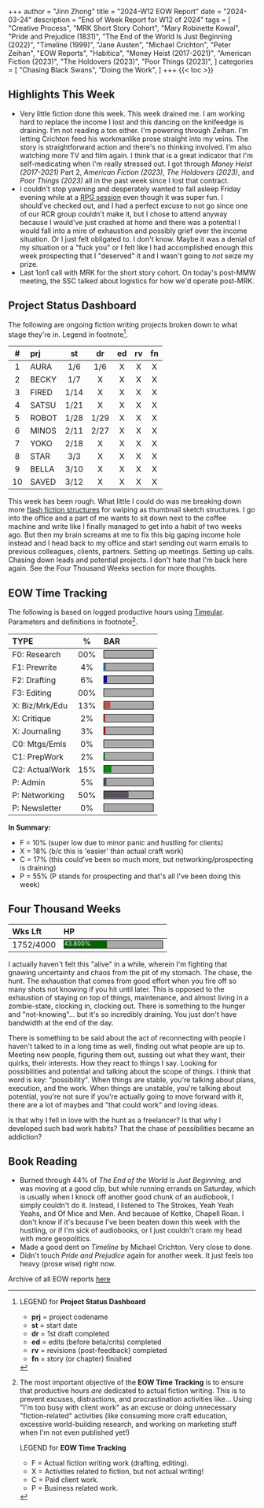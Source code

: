 +++
author = "Jinn Zhong"
title = "2024-W12 EOW Report"
date = "2024-03-24"
description = "End of Week Report for W12 of 2024"
tags = [
    "Creative Process",
    "MRK Short Story Cohort",
    "Mary Robinette Kowal",
    "Pride and Prejudice (1831)",
    "The End of the World Is Just Beginning (2022)",
    "Timeline (1999)",
    "Jane Austen",
    "Michael Crichton",
    "Peter Zeihan",
    "EOW Reports",
    "Habitica",
    "Money Heist (2017-2021)",
    "American Fiction (2023)",
    "The Holdovers (2023)",
    "Poor Things (2023)",
]
categories = [
    "Chasing Black Swans",
    "Doing the Work",
]
+++
{{< toc >}}

## Highlights This Week

* Very little fiction done this week. This week drained me. I am working hard to replace the income I lost and this dancing on the knifeedge is draining. I'm not reading a ton either. I'm powering through Zeihan. I'm letting Crichton feed his workmanlike prose straight into my veins. The story is straightforward action and there's no thinking involved. I'm also watching more TV and film again. I think that is a great indicator that I'm self-medicating when I'm really stressed out. I got through _Money Heist (2017-2021)_ Part 2, _American Fiction (2023)_, _The Holdovers (2023)_, and _Poor Things (2023)_ all in the past week since I lost that contract.
* I couldn't stop yawning and desperately wanted to fall asleep Friday evening while at a [RPG session](https://journal.jinnzhong.com/rcr-orcborg-sp02-demon-egg-dead-dwarves/) even though it was super fun. I should've checked out, and I had a perfect excuse to not go since one of our RCR group couldn't make it, but I chose to attend anyway because I would've just crashed at home and there was a potential I would fall into a mire of exhaustion and possibly grief over the income situation. Or I just felt obligated to. I don't know. Maybe it was a denial of my situation or a "fuck you" or I felt like I had accomplished enough this week prospecting that I "deserved" it and I wasn't going to _not_ seize my prize.
* Last 1on1 call with MRK for the short story cohort. On today's post-MMW meeting, the SSC talked about logistics for how we'd operate post-MRK.
  
## Project Status Dashboard

The following are ongoing fiction writing projects broken down to what stage they're in. Legend in footnote[^1].

| # | prj | st | dr | ed | rv | fn | 
| :---: | :--- | :---: | :---: | :---: |  :---: |  :---: |
| 1 | AURA | 1/6 | 1/6 | X | X | X | 
| 2 | BECKY | 1/7 | X | X | X | X | 
| 3 | FIRED | 1/14 | X | X | X | X | 
| 4 | SATSU | 1/21 | X | X | X | X | 
| 5 | ROBOT | 1/28 | 1/29 | X | X | X | X | 
| 6 | MINOS | 2/11 | 2/27 | X | X | X | X | 
| 7 | YOKO | 2/18 | X | X | X | X | X | 
| 8 | STAR | 3/3 | X | X | X | X | X | 
| 9 | BELLA | 3/10 | X | X | X | X | X |
| 10 | SAVED | 3/12 | X | X | X | X | X |

This week has been rough. What little I could do was me breaking down more [flash fiction structures](https://journal.jinnzhong.com/flash-fiction-dissection-for-thbs-1/) for swiping as thumbnail sketch structures. I go into the office and a part of me wants to sit down next to the coffee machine and write like I finally managed to get into a habit of two weeks ago. But then my brain screams at me to fix this big gaping income hole instead and I head back to my office and start sending out warm emails to previous colleagues, clients, partners. Setting up meetings. Setting up calls. Chasing down leads and potential projects. I don't hate that I'm back here again. See the Four Thousand Weeks section for more thoughts.

## EOW Time Tracking

The following is based on logged productive hours using [Timeular](https://timeular.com/?linkId=lp_182779&sourceId=colin-yj-chung&tenantId=timeular). Parameters and definitions in footnote[^2].

| TYPE | % | BAR |
| :--- | :---: | :--- |
| F0: Research | 00% | <div style="width:100px;height:15px;background:#AAAAAA;border:1.3px solid #000000;"><div style="width:00%;height:14px;background:#0492C2;font-size:12px; color:white; line-height:12px;"></div></div> |
| F1: Prewrite | 4% | <div style="width:100px;height:15px;background:#AAAAAA;border:1.3px solid #000000;"><div style="width:4%;height:14px;background:#0492C2;font-size:12px; color:white; line-height:12px;"></div></div> |
| F2: Drafting | 6% | <div style="width:100px;height:15px;background:#AAAAAA;border:1.3px solid #000000;"><div style="width:6%;height:14px;background:#051094;font-size:12px; color:white; line-height:12px;"></div></div> |
| F3: Editing | 00% | <div style="width:100px;height:15px;background:#AAAAAA;border:1.3px solid #000000;"><div style="width:00%;height:14px;background:#051094;font-size:12px; color:white; line-height:12px;"></div></div> |
| X: Biz/Mrk/Edu | 13% | <div style="width:100px;height:15px;background:#AAAAAA;border:1.3px solid #000000;"><div style="width:13%;height:14px;background:#BC544B;font-size:12px; color:white; line-height:12px;"></div></div> |
| X: Critique | 2% | <div style="width:100px;height:15px;background:#AAAAAA;border:1.3px solid #000000;"><div style="width:2%;height:14px;background:#D21404;font-size:12px; color:white; line-height:12px;"></div></div> |
| X: Journaling | 3% | <div style="width:100px;height:15px;background:#AAAAAA;border:1.3px solid #000000;"><div style="width:3%;height:14px;background:#D21404;font-size:12px; color:white; line-height:12px;"></div></div> |
| C0: Mtgs/Emls | 0% |<div style="width:100px;height:15px;background:#AAAAAA;border:1.3px solid #000000;"><div style="width:0%;height:14px;background:#48AAAD;font-size:12px; color:white; line-height:12px;"></div></div> |
| C1: PrepWork | 2% | <div style="width:100px;height:15px;background:#AAAAAA;border:1.3px solid #000000;"><div style="width:2%;height:14px;background:#028A0F;font-size:12px; color:white; line-height:12px;"></div></div> |
| C2: ActualWork | 15% | <div style="width:100px;height:15px;background:#AAAAAA;border:1.3px solid #000000;"><div style="width:15%;height:14px;background:#028A0F;font-size:12px; color:white; line-height:12px;"></div></div> |
| P: Admin | 5% | <div style="width:100px;height:15px;background:#AAAAAA;border:1.3px solid #000000;"><div style="width:5%;height:14px;background:#59515e;font-size:12px; color:white; line-height:12px;"></div></div> |
| P: Networking | 50% | <div style="width:100px;height:15px;background:#AAAAAA;border:1.3px solid #000000;"><div style="width:50%;height:14px;background:#59515e;font-size:12px; color:white; line-height:12px;"></div></div> |
| P: Newsletter | 0% | <div style="width:100px;height:15px;background:#AAAAAA;border:1.3px solid #000000;"><div style="width:0%;height:14px;background:#59515e;font-size:12px; color:white; line-height:12px;"></div></div> |

**In Summary:**
* F = 10% (super low due to minor panic and hustling for clients)
* X = 18% (b/c this is 'easier' than actual craft work)
* C = 17% (this could've been so much more, but networking/prospecting is draining)
* P = 55% (P stands for prospecting and that's all I've been doing this week)

## Four Thousand Weeks

| Wks Lft | HP |
| :--- | :--- |
| 1752/4000 | <div style="width:200px;height:15px;background:#AAAAAA;border:1.3px solid #000000;"><div style="width:43.800%;height:15px;background:#006600;font-size:12px; color:white; line-height:12px;">43.800%</div></div> |

I actually haven't felt this "alive" in a while, wherein I'm fighting that gnawing uncertainty and chaos from the pit of my stomach. The chase, the hunt. The exhaustion that comes from good effort when you fire off so many shots not knowing if you hit until later. This is opposed to the exhaustion of staying on top of things, maintenance, and almost living in a zombie-state, clocking in, clocking out. There is something to the hunger and "not-knowing"... but it's so incredibly draining. You just don't have bandwidth at the end of the day. 

There is something to be said about the act of reconnecting with people I haven't talked to in a long time as well, finding out what people are up to. Meeting new people, figuring them out, sussing out what they want, their quirks, their interests. How they react to things I say. Looking for possibilities and potential and talking about the scope of things. I think that word is key: "possibility". When things are stable, you're talking about plans, execution, and the work. When things are unstable, you're talking about potential, you're not sure if you're actually going to move forward with it, there are a lot of maybes and "that could work" and loving ideas.

Is that why I fell in love with the hunt as a freelancer? Is that why I developed such bad work habits? That the chase of possibilities became an addiction?

## Book Reading

* Burned through 44% of _The End of the World Is Just Beginning_, and was moving at a good clip, but while running errands on Saturday, which is usually when I knock off another good chunk of an audiobook, I simply couldn't do it. Instead, I listened to The Strokes, Yeah Yeah Yeahs, and Of Mice and Men. And because of Kottke, Chapell Roan. I don't know if it's because I've been beaten down this week with the hustling, or if I'm sick of audiobooks, or I just couldn't cram my head with more geopolitics.
* Made a good dent on _Timeline_ by Michael Crichton. Very close to done.
* Didn't touch _Pride and Prejudice_ again for another week. It just feels too heavy (prose wise) right now.
  
Archive of all EOW reports [here](https://journal.jinnzhong.com/tags/eow-reports/)

[^1]: LEGEND for **Project Status Dashboard**

    * **prj** = project codename
    * **st** = start date
    * **dr** = 1st draft completed
    * **ed** = edits (before beta/crits) completed
    * **rv** = revisions (post-feedback) completed
    * **fn** = story (or chapter) finished

[^2]: The most important objective of the **EOW Time Tracking** is to ensure that productive hours _are_ dedicated to actual fiction writing. This is to prevent excuses, distractions, and procrastination activities like... Using "I'm too busy with client work" as an excuse or doing unnecessary "fiction-related" activities (like consuming more craft education, excessive world-building research, and working on marketing stuff when I'm not even published yet!)
    
    LEGEND for **EOW Time Tracking**
    * F = Actual fiction writing work (drafting, editing).
    * X = Activities related to fiction, but not actual writing!
    * C = Paid client work.
    * P = Business related work.


